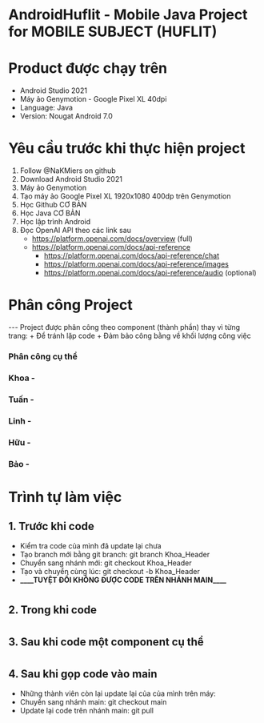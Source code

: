 # AndroidHuflit - Mobile Java Project for MOBILE SUBJECT (HUFLIT)
# Product được chạy trên
- Android Studio 2021
- Máy ảo Genymotion - Google Pixel XL 40dpi
- Language: Java
- Version: Nougat Android 7.0

# Yêu cầu trước khi thực hiện project

1. Follow @NaKMiers on github
2. Download Android Studio 2021
3. Máy ảo Genymotion
4. Tạo máy ảo Google Pixel XL 1920x1080 400dp trên Genymotion
5. Học Github CƠ BẢN
6. Học Java CƠ BẢN
7. Học lập trình Android
8. Đọc OpenAI API theo các link sau
    - https://platform.openai.com/docs/overview (full)
    - https://platform.openai.com/docs/api-reference
        + https://platform.openai.com/docs/api-reference/chat
        + https://platform.openai.com/docs/api-reference/images
        + https://platform.openai.com/docs/api-reference/audio (optional)

# Phân công Project

--- Project được phân công theo component (thành phần) thay vì từng trang: + Để tránh lặp code + Đảm bảo công bằng về khối lượng công việc

### Phân công cụ thể



### Khoa - 



### Tuấn - 



### Linh -



### Hữu - 



### Bảo - 



# Trình tự làm việc

## 1. Trước khi code

-  Kiểm tra code của mình đã update lại chưa
-  Tạo branch mới bằng git branch: git branch Khoa_Header
-  Chuyển sang nhánh mới: git checkout Khoa_Header
-  Tạo và chuyển cùng lúc: git checkout -b Khoa_Header
-  **\_\_\_\_**TUYỆT ĐỐI KHÔNG ĐƯỢC CODE TRÊN NHÁNH MAIN**\_\_\_\_**

#

## 2. Trong khi code



#

## 3. Sau khi code một component cụ thể



#

## 4. Sau khi gọp code vào main

-  Những thành viên còn lại update lại của của mình trên máy:
-  Chuyển sang nhánh main: git checkout main
-  Update lại code trên nhánh main: git pull
